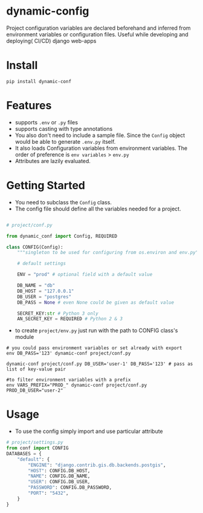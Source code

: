 # dynamic-config
Project configuration variables are declared beforehand and inferred from environment variables or configuration files. Useful while developing and deploying( CI/CD) django web-apps

# Install
```
pip install dynamic-conf
```

# Features
- supports `.env` or `.py` files
- supports casting with type annotations
- You also don't need to include a sample file. Since the `Config` object would be able to generate `.env.py` itself.
- It also loads Configuration variables from environment variables. 
The order of preference is `env variables` > `env.py`
- Attributes are lazily evaluated.

# Getting Started

- You need to subclass the `Config` class.
- The config file should define all the variables needed for a project.

```python

# project/conf.py

from dynamic_conf import Config, REQUIRED

class CONFIG(Config):
    """singleton to be used for configuring from os.environ and env.py"""

    # default settings

    ENV = "prod" # optional field with a default value

    DB_NAME = "db"
    DB_HOST = "127.0.0.1"
    DB_USER = "postgres"
    DB_PASS = None # even None could be given as default value

    SECRET_KEY:str # Python 3 only
    AN_SECRET_KEY = REQUIRED # Python 2 & 3
```

- to create `project/env.py` just run with the path to CONFIG class's module
```shell script
# you could pass environment variables or set already with export
env DB_PASS='123' dynamic-conf project/conf.py

dynamic-conf project/conf.py DB_USER='user-1' DB_PASS='123' # pass as list of key-value pair

#to filter environment variables with a prefix
env VARS_PREFIX="PROD_" dynamic-conf project/conf.py PROD_DB_USER="user-2"
```

# Usage

- To use the config simply import and use particular attribute
```python
# project/settings.py
from conf import CONFIG
DATABASES = {
    "default": {
        "ENGINE": "django.contrib.gis.db.backends.postgis",
        "HOST": CONFIG.DB_HOST,
        "NAME": CONFIG.DB_NAME,
        "USER": CONFIG.DB_USER,
        "PASSWORD": CONFIG.DB_PASSWORD,
        "PORT": "5432",
    }
}
```
